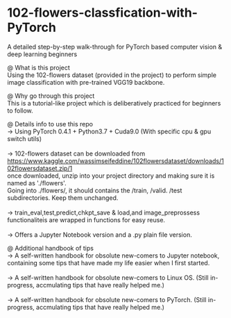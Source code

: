 # 102-flowers-classfication-with-PyTorch
A detailed step-by-step walk-through for PyTorch based computer vision & deep learning beginners

@ What is this project<br>
Using the 102-flowers dataset (provided in the project) to perform simple image classification with pre-trained VGG19 backbone.

@ Why go through this project<br>
This is a tutorial-like project which is deliberatively practiced for beginners to follow.

@ Details info to use this repo<br>
-> Using PyTorch 0.4.1 + Python3.7 + Cuda9.0 (With specific cpu & gpu switch utils)<br>
<br>
-> 102-flowers dataset can be downloaded from https://www.kaggle.com/wassimseifeddine/102flowersdataset/downloads/102flowersdataset.zip/1<br>
once downloaded, unzip into your project directory and making sure it is named as './flowers'. <br>
Going into ./flowers/, it should contains the /train, /valid. /test subdirectories. Keep them unchanged.<br>
<br>
-> train_eval,test,predict,chkpt_save & load,and image_preprossess functionaliteis are wrapped in functions for easy reuse.<br>
<br>
-> Offers a Jupyter Notebook version and a .py plain file version.<br>

@ Additional handbook of tips <br>
-> A self-written handbook for obsolute new-comers to Jupyter notebook, containing some tips that have made my life easier when I first started. <br>
<br>
-> A self-written handbook for obsolute new-comers to Linux OS. (Still in-progress, accmulating tips that have really helped me.) <br>
<br>
-> A self-written handbook for obsolute new-comers to PyTorch.  (Still in-progress, accmulating tips that have really helped me.) <br>


